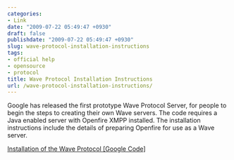 ```yaml
---
categories:
- Link
date: "2009-07-22 05:49:47 +0930"
draft: false
publishdate: "2009-07-22 05:49:47 +0930"
slug: wave-protocol-installation-instructions
tags:
- official help
- opensource
- protocol
title: Wave Protocol Installation Instructions
url: /wave-protocol-installation-instructions/
---
```

Google has released the first prototype Wave Protocol Server, for people
to begin the steps to creating their own Wave servers. The code requires
a Java enabled server with Openfire XMPP installed. The installation
instructions include the details of preparing Openfire for use as a Wave
server.

[Installation of the Wave Protocol \[Google
Code\]](http://code.google.com/p/wave-protocol/wiki/Installation)